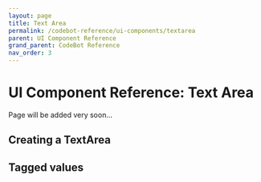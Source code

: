 ```yaml
---
layout: page
title: Text Area
permalink: /codebot-reference/ui-components/textarea
parent: UI Component Reference
grand_parent: CodeBot Reference
nav_order: 3
---
```


# UI Component Reference: Text Area

Page will be added very soon...



## Creating a TextArea



## Tagged values

